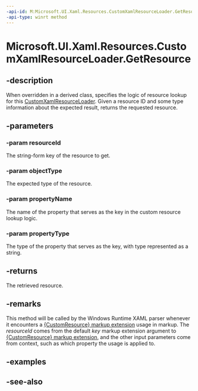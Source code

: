 ```yaml
---
-api-id: M:Microsoft.UI.Xaml.Resources.CustomXamlResourceLoader.GetResource(System.String,System.String,System.String,System.String)
-api-type: winrt method
---
```


<!-- Method syntax
virtual protected object GetResource(System.String resourceId, System.String objectType, System.String propertyName, System.String propertyType)
-->

# Microsoft.UI.Xaml.Resources.CustomXamlResourceLoader.GetResource

## -description
When overridden in a derived class, specifies the logic of resource lookup for this [CustomXamlResourceLoader](customxamlresourceloader.md). Given a resource ID and some type information about the expected result, returns the requested resource.

## -parameters
### -param resourceId
The string-form key of the resource to get.

### -param objectType
The expected type of the resource.

### -param propertyName
The name of the property that serves as the key in the custom resource lookup logic.

### -param propertyType
The type of the property that serves as the key, with type represented as a string.

## -returns
The retrieved resource.

## -remarks
This method will be called by the Windows Runtime XAML parser whenever it encounters a [{CustomResource} markup extension](/windows/uwp/xaml-platform/customresource-markup-extension) usage in markup. The *resourceId* comes from the default *key* markup extension argument to [{CustomResource} markup extension](/windows/uwp/xaml-platform/customresource-markup-extension), and the other input parameters come from context, such as which property the usage is applied to.

## -examples

## -see-also
